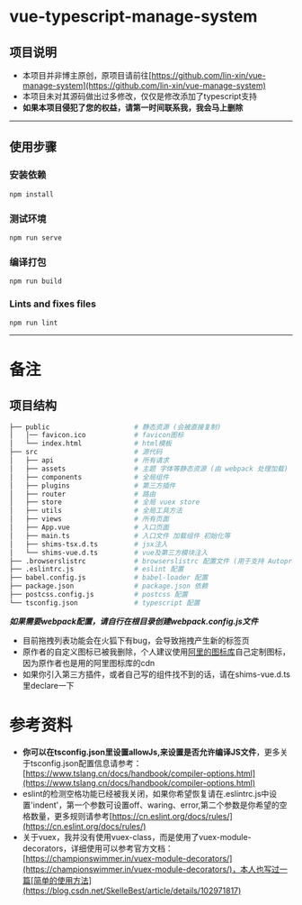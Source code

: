 # vue-typescript-manage-system

## **项目说明**
* 本项目并非博主原创，原项目请前往[https://github.com/lin-xin/vue-manage-system](https://github.com/lin-xin/vue-manage-system)
* 本项目未对其源码做出过多修改，仅仅是修改添加了typescript支持
* **如果本项目侵犯了您的权益，请第一时间联系我，我会马上删除**

----
## **使用步骤**
### 安装依赖
```
npm install
```

### 测试环境
```
npm run serve
```

### 编译打包
```
npm run build
```

### Lints and fixes files
```
npm run lint
```
----

# 备注
## 项目结构
```bash
├── public                     # 静态资源 (会被直接复制)
│   │── favicon.ico            # favicon图标
│   └── index.html             # html模板
├── src                        # 源代码
│   ├── api                    # 所有请求
│   ├── assets                 # 主题 字体等静态资源 (由 webpack 处理加载)
│   ├── components             # 全局组件
│   ├── plugins                # 第三方插件
│   ├── router                 # 路由
│   ├── store                  # 全局 vuex store
│   ├── utils                  # 全局工具方法
│   ├── views                  # 所有页面
│   ├── App.vue                # 入口页面
│   ├── main.ts                # 入口文件 加载组件 初始化等
│   ├── shims-tsx.d.ts         # jsx注入
│   └── shims-vue.d.ts         # vue及第三方模块注入
├── .browserslistrc            # browserslistrc 配置文件 (用于支持 Autoprefixer)
├── .eslintrc.js               # eslint 配置
├── babel.config.js            # babel-loader 配置
├── package.json               # package.json 依赖
├── postcss.config.js          # postcss 配置
└── tsconfig.json              # typescript 配置
```

***如果需要webpack配置，请自行在根目录创建webpack.config.js文件***

* 目前拖拽列表功能会在火狐下有bug，会导致拖拽产生新的标签页
* 原作者的自定义图标已被我删除，个人建议使用[阿里的图标库](https://www.iconfont.cn/)自己定制图标，因为原作者也是用的阿里图标库的cdn
* 如果你引入第三方插件，或者自己写的组件找不到的话，请在shims-vue.d.ts里declare一下
  
# 参考资料
* **你可以在tsconfig.json里设置allowJs,来设置是否允许编译JS文件**，更多关于tsconfig.json配置信息请参考：[https://www.tslang.cn/docs/handbook/compiler-options.html](https://www.tslang.cn/docs/handbook/compiler-options.html)
* eslint的检测空格功能已经被我关闭，如果你希望恢复请在.eslintrc.js中设置'indent'，第一个参数可设置off、waring、error,第二个参数是你希望的空格数量，更多规则请参考[https://cn.eslint.org/docs/rules/](https://cn.eslint.org/docs/rules/)
* 关于vuex，我并没有使用vuex-class，而是使用了vuex-module-decorators，详细使用可以参考官方文档：[https://championswimmer.in/vuex-module-decorators/](https://championswimmer.in/vuex-module-decorators/)，本人也写过一篇[简单的使用方法](https://blog.csdn.net/SkelleBest/article/details/102971817)





